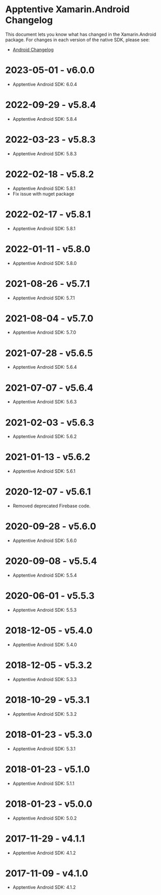 # Apptentive Xamarin.Android Changelog

This document lets you know what has changed in the Xamarin.Android package. For changes in each version of the native SDK, please see:

- [Android Changelog](https://github.com/apptentive/apptentive-android/blob/master/CHANGELOG.md)

# 2023-05-01 - v6.0.0

- Apptentive Android SDK: 6.0.4

# 2022-09-29 - v5.8.4

- Apptentive Android SDK: 5.8.4

# 2022-03-23 - v5.8.3

- Apptentive Android SDK: 5.8.3

# 2022-02-18 - v5.8.2

- Apptentive Android SDK: 5.8.1
- Fix issue with nuget package

# 2022-02-17 - v5.8.1

- Apptentive Android SDK: 5.8.1

# 2022-01-11 - v5.8.0

- Apptentive Android SDK: 5.8.0

# 2021-08-26 - v5.7.1

- Apptentive Android SDK: 5.7.1

# 2021-08-04 - v5.7.0

- Apptentive Android SDK: 5.7.0

# 2021-07-28 - v5.6.5

- Apptentive Android SDK: 5.6.4

# 2021-07-07 - v5.6.4

- Apptentive Android SDK: 5.6.3

# 2021-02-03 - v5.6.3

- Apptentive Android SDK: 5.6.2

# 2021-01-13 - v5.6.2

- Apptentive Android SDK: 5.6.1

# 2020-12-07 - v5.6.1

- Removed deprecated Firebase code.

# 2020-09-28 - v5.6.0

- Apptentive Android SDK: 5.6.0

# 2020-09-08 - v5.5.4

- Apptentive Android SDK: 5.5.4

# 2020-06-01 - v5.5.3

- Apptentive Android SDK: 5.5.3

# 2018-12-05 - v5.4.0

- Apptentive Android SDK: 5.4.0

# 2018-12-05 - v5.3.2

- Apptentive Android SDK: 5.3.3

# 2018-10-29 - v5.3.1

- Apptentive Android SDK: 5.3.2

# 2018-01-23 - v5.3.0

- Apptentive Android SDK: 5.3.1

# 2018-01-23 - v5.1.0

- Apptentive Android SDK: 5.1.1

# 2018-01-23 - v5.0.0

- Apptentive Android SDK: 5.0.2

# 2017-11-29 - v4.1.1

- Apptentive Android SDK: 4.1.2

# 2017-11-09 - v4.1.0

- Apptentive Android SDK: 4.1.2
